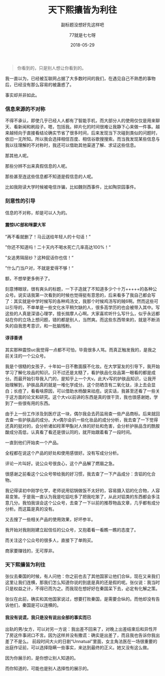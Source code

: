 ﻿---
layout:     post
title:      天下熙攘皆为利往
subtitle:   副标题没想好先这样吧
date:       2018-05-29
author:     77就是七七呀
header-img: img/post-background.jpg
catalog: true
tags:
    - 杂谈
---
[^_^]: # (哈哈我是注释，不会在浏览器中显示。)
[^_^]: # tags包含杂谈，Life ？，Books


>你看到的，只是别人想让你看到的。

我一直以为，已经被互联网占据了大多数时间的我们，在遇见自己不熟悉的事物后，已经没有那么容易的被蛊惑了。

事实却并非如此。

### 信息来源的不对称

不得不承认，即使几乎已经人人都有了智能手机，而大部分人的使用仅仅是用来聊天、看新闻和刷段子。嗯，包括我。碎片化的时间很难让我静下心来做一件事。越来越倾向于直接看结论确实节省了很多时间，后来发现当下次碰到类似的问题时，依旧一无所知。所以我会选择相信百度、相信谷歌搜搜索。而当我发现某些信息与我以往理解的不对称时，我还可以借助其他渠道了解、求证这些信息。

那其他人呢。

那些分辨不出来真假信息的人呢。

那些甚至连这些信息都不知道是假信息的人呢。

比如我刚读大学时候被电信诈骗，比如魏则西事件，比如陶崇园事件。

### 刻意性的引导

信息的不对称，却是可以人为的。

#### 震惊UC部和咪蒙大军

”再不看就删了！马云送给年轻人的十句话！”

”你还不知道吗！二十天内不喝水死亡几率高达100%！“

”女追男隔层纱？这种屁话你也信！“

”什么门当户对，不就是爱得不够！“

额，不想举更多例子了。

刻意博眼球，很有爽头的标题，一下子造就了不知道多少个十万+++++的各种公众号。说实话我第一次看到的时候也觉得挺有意思的，后来看多了我自己都会写了：其实就是中学时候写的各种鸡汤文，我那个时候鸡汤写的贼6啊。然而这些可以引导的，不单单是一些文化水平稍欠缺的人，很多高学历的也会被带入其中。写这些的人真是深谙心理学，擅长揣摩人心啊。大家喜欢听什么写什么，似乎永远都站在你的立场上想问题，错的都是别人，当然爽。而这些东西带来的，就是不断消失的自我思考意识，和一批脑残粉。

#### 谆谆善诱

其实那种震惊uc我觉得一点都不可怕，毕竟很多人骂。而真正触发我的，是我之前关注的一个公众号。

我是个很糙的女孩子，十年如一日不敷面膜不化妆。在大学室友的引导下，我开始学习了解化妆品的知识。只不过还是太糙了，看护肤品化妆品第一眼看的都是成分。而最开始引导我入门的，是知乎上一个大v。此大v写的护肤品知识，让我开始理解到，护肤品真的就是一堆化学成分。这个防晒含有二氧化钛，涂上去会显白；长痘了，看看啥原因，可以借助水杨酸来祛痘。说实话，我甚至还看了一些关于这方面的论文和研究。这个大v以前讲的东西是真的很干货，我也很感谢她，学到了一些很有用的东西。

由于上一份工作涉及到医疗这一块，偶尔我会去药监局查一些产品商标。后来就回去查一些护肤品的成分。大v偶尔会扒一些化妆品的成分分析，我去查了一下觉得还真的挺对的，会分析诸如羟苯甲酯对人体的好处和危害，会分析护肤品含的酰胺酸成分高低，认真看了看还是很认同的，就开始跟着看了一段时间。

一直到他们开始卖一个产品。

全程都在说这个产品的好处和使用感很好。没有写成分分析。

评论一片叫好。说公众号很良心，这个产品解了燃眉之急。

很感谢之前看这个公众号带给我的好习惯，我去查了一下产品成分：含铝的化合物。

我记得读初中刚学化学，老师说用铝锅做饭不太好的，容易摄入铝的化合物，人容易变笨。于是我一直认为我是吃铝吃多了把我吃笨了，从此对铝类的东西都会多注意几分。我怕我误会这个公众号，去查了一下以前的推荐物品文章，几乎都有成分分析。而这篇是真的没有。

又去搜了一些相关产品的使用效果，好坏参半。

我开始对我刚刚建立起信任的公众号，又抱着看一看瞧一瞧的态度了。

而关注这个公众号的很多人，直接下了单购买。

商家要赚钱的，无可厚非。

### 天下熙攘皆为利往

张仪去秦国的时候，有人问他：你之前也去了其他国家让他们合纵，现在又来我们这里让我们连横，那我们怎么知道你说的到底是真的还是假的呢。张仪说：我当时只是权益之计，不得已而为之。而我现在想好好在秦国呆下去，必定有化解之策。

张仪在此前，确实和其他国家说过，想要打败秦国，是需要合纵的。而他却没有告诉他们，秦国是可以连横的。

#### 我没有说谎，我只是没有说出全部的事实而已

出轨的男/女方，可以对另一方说：我出差不回来了，对晚上出差结束后和异性开了房这件事闭口不言。因为这样并没有撒谎：确实是出差了，而且我也告诉你我出差了不是么。
前段时间大火的日剧“Unnatual”里面，女主角法医在一场很重要的出庭作证前，可以选择隐瞒一些事实，来达到最终的正义。她又没有这么做。

因为你展示的，是你想让别人知道的。

而你知道的，可能也是别人选择性的展示的。




